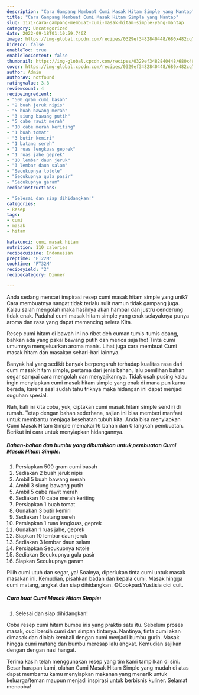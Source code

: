 ```yaml
---
description: "Cara Gampang Membuat Cumi Masak Hitam Simple yang Mantap"
title: "Cara Gampang Membuat Cumi Masak Hitam Simple yang Mantap"
slug: 1171-cara-gampang-membuat-cumi-masak-hitam-simple-yang-mantap
category: Uncategorized
date: 2022-09-18T01:10:59.746Z
image: https://img-global.cpcdn.com/recipes/0329ef3482840448/680x482cq70/cumi-masak-hitam-simple-foto-resep-utama.jpg
hideToc: false
enableToc: true
enableTocContent: false
thumbnail: https://img-global.cpcdn.com/recipes/0329ef3482840448/680x482cq70/cumi-masak-hitam-simple-foto-resep-utama.jpg
cover: https://img-global.cpcdn.com/recipes/0329ef3482840448/680x482cq70/cumi-masak-hitam-simple-foto-resep-utama.jpg
author: Admin
authorAv: notfound
ratingvalue: 3.8
reviewcount: 4
recipeingredient:
- "500 gram cumi basah"
- "2 buah jeruk nipis"
- "5 buah bawang merah"
- "3 siung bawang putih"
- "5 cabe rawit merah"
- "10 cabe merah keriting"
- "1 buah tomat"
- "3 butir kemiri"
- "1 batang sereh"
- "1 ruas lengkuas geprek"
- "1 ruas jahe geprek"
- "10 lembar daun jeruk"
- "3 lembar daun salam"
- "Secukupnya totole"
- "Secukupnya gula pasir"
- "Secukupnya garam"
recipeinstructions:

- "Selesai dan siap dihidangkan!"
categories:
- Resep
tags:
- cumi
- masak
- hitam

katakunci: cumi masak hitam 
nutrition: 110 calories
recipecuisine: Indonesian
preptime: "PT22M"
cooktime: "PT32M"
recipeyield: "2"
recipecategory: Dinner

---
```





Anda sedang mencari inspirasi resep cumi masak hitam simple yang unik? Cara membuatnya sangat tidak terlalu sulit namun tidak gampang juga. Kalau salah mengolah maka hasilnya akan hambar dan justru cenderung tidak enak. Padahal cumi masak hitam simple yang enak selayaknya punya aroma dan rasa yang dapat memancing selera Kita.





Resep cumi hitam di bawah ini no ribet deh cuman tumis-tumis doang, bahkan ada yang pakai bawang putih dan merica saja lho! Tinta cumi umumnya mengeluarkan aroma manis. Lihat juga cara membuat Cumi masak hitam dan masakan sehari-hari lainnya.

Banyak hal yang sedikit banyak berpengaruh terhadap kualitas rasa dari cumi masak hitam simple, pertama dari jenis bahan, lalu pemilihan bahan segar sampai cara mengolah dan menyajikannya. Tidak usah pusing kalau ingin menyiapkan cumi masak hitam simple yang enak di mana pun kamu berada, karena asal sudah tahu triknya maka hidangan ini dapat menjadi suguhan spesial.






Nah, kali ini kita coba, yuk, ciptakan cumi masak hitam simple sendiri di rumah. Tetap dengan bahan sederhana, sajian ini bisa memberi manfaat untuk membantu menjaga kesehatan tubuh kita. Anda bisa menyiapkan Cumi Masak Hitam Simple memakai 16 bahan dan 0 langkah pembuatan. Berikut ini cara untuk menyiapkan hidangannya.

<!--inarticleads1-->

##### Bahan-bahan dan bumbu yang dibutuhkan untuk pembuatan Cumi Masak Hitam Simple:

1. Persiapkan 500 gram cumi basah
1. Sediakan 2 buah jeruk nipis
1. Ambil 5 buah bawang merah
1. Ambil 3 siung bawang putih
1. Ambil 5 cabe rawit merah
1. Sediakan 10 cabe merah keriting
1. Persiapkan 1 buah tomat
1. Gunakan 3 butir kemiri
1. Sediakan 1 batang sereh
1. Persiapkan 1 ruas lengkuas, geprek
1. Gunakan 1 ruas jahe, geprek
1. Siapkan 10 lembar daun jeruk
1. Sediakan 3 lembar daun salam
1. Persiapkan Secukupnya totole
1. Sediakan Secukupnya gula pasir
1. Siapkan Secukupnya garam


Pilih cumi utuh dan segar, ya! Soalnya, diperlukan tinta cumi untuk masak masakan ini. Kemudian, pisahkan badan dan kepala cumi. Masak hingga cumi matang, angkat dan siap dihidangkan. ©Cookpad/Yustisia cici cuit. 

<!--inarticleads2-->

##### Cara buat Cumi Masak Hitam Simple:


1. Selesai dan siap dihidangkan!

Coba resep cumi hitam bumbu iris yang praktis satu itu. Sebelum proses masak, cuci bersih cumi dan simpan tintanya. Nantinya, tinta cumi akan dimasak dan diolah kembali dengan cumi menjadi bumbu gurih. Masak hingga cumi matang dan bumbu meresap lalu angkat. Kemudian sajikan dengan dengan nasi hangat. 

Terima kasih telah menggunakan resep yang tim kami tampilkan di sini. Besar harapan kami, olahan Cumi Masak Hitam Simple yang mudah di atas dapat membantu kamu menyiapkan makanan yang menarik untuk keluarga/teman maupun menjadi inspirasi untuk berbisnis kuliner. Selamat mencoba!
